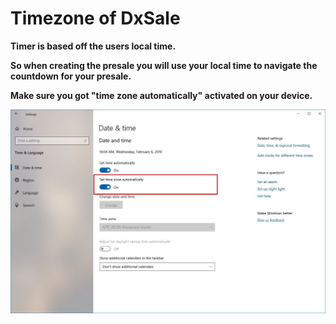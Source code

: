 # Timezone of DxSale

**Timer is based off the users local time.**

**So when creating the presale you will use your local time to navigate the countdown for your presale.**

**Make sure you got "time zone automatically" activated on your device.**

![](<../../.gitbook/assets/image (28).png>)
